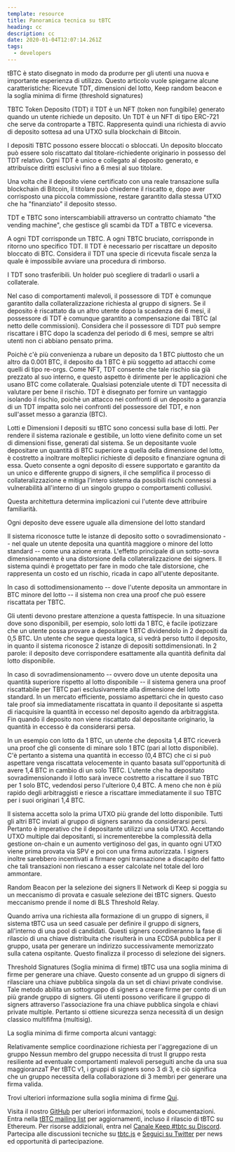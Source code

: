 ```yaml
---
template: resource
title: Panoramica tecnica su tBTC
heading: cc
description: cc
date: 2020-01-04T12:07:14.261Z
tags:
  - developers
---
```

tBTC è stato disegnato in modo da produrre per gli utenti una nuova e importante esperienza di utilizzo. Questo articolo vuole spiegarne alcune caratteristiche: Ricevute TDT, dimensioni del lotto, Keep random beacon e la soglia minima di firme (threshold signatures)

TBTC Token Deposito (TDT) il TDT è un NFT (token non fungibile) generato quando un utente richiede un deposito. Un TDT è un NFT di tipo ERC-721 che serve da controparte a TBTC. Rappresenta quindi una richiesta di avvio di deposito sottesa ad una UTXO sulla blockchain di Bitcoin.

I depositi TBTC possono essere bloccati o sbloccati. Un deposito bloccato può essere solo riscattato dal titolare-richiedente originario in possesso del TDT relativo. Ogni TDT è unico e collegato al deposito generato, e attribuisce diritti esclusivi fino a 6 mesi al suo titolare.

Una volta che il deposito viene certificato con una reale transazione sulla blockchain di Bitcoin, il titolare può chiederne il riscatto e, dopo aver corrisposto una piccola commissione, restare garantito dalla stessa UTXO che ha "finanziato" il deposito stesso.

TDT e TBTC sono interscambiabili attraverso un contratto chiamato "the vending machine", che gestisce gli scambi da TDT a TBTC e viceversa.

A ogni TDT corrisponde un TBTC. A ogni TBTC bruciato, corrisponde in ritorno uno specifico TDT. Il TDT è necessario per riscattare un deposito bloccato di BTC. Considera il TDT una specie di ricevuta fiscale senza la quale è impossibile avviare una procedura di rimborso.

I TDT sono trasferibili. Un holder può scegliere di tradarli o usarli a collaterale.

Nel caso di comportamenti malevoli, il possessore di TDT è comunque garantito dalla collateralizzazione richiesta al gruppo di signers. Se il deposito è riscattato da un altro utente dopo la scadenza dei 6 mesi, il possessore di TDT è comunque garantito a compensazione dai TBTC (al netto delle commissioni). Considera che il possessore di TDT può sempre riscattare i BTC dopo la scadenza del periodo di 6 mesi, sempre se altri utenti non ci abbiano pensato prima.

Poichè c'è più convenienza a rubare un deposito da 1 BTC piuttosto che un altro da 0.001 BTC, il deposito da 1 BTC è più soggetto ad attacchi come quelli di tipo re-orgs. Come NFT, TDT consente che tale rischio sia già prezzato al suo interno, e questo aspetto è dirimente per le applicazioni che usano BTC come collaterale. Qualsiasi potenziale utente di TDT necessita di valutare per bene il rischio. TDT è disegnato per fornire un vantaggio isolando il rischio, poichè un attacco nei confronti di un deposito a garanzia di un TDT impatta solo nei confronti del possessore del TDT, e non sull'asset messo a garanzia (BTC).

Lotti e Dimensioni I depositi su tBTC sono concessi sulla base di lotti. Per rendere il sistema razionale e gestibile, un lotto viene definito come un set di dimensioni fisse, generati dal sistema. Se un depositante vuole depositare un quantità di BTC superiore a quella della dimensione del lotto, è costretto a inoltrare molteplici richieste di deposito e finanziare ognuna di essa. Queto consente a ogni deposito di essere supportato e garantito da un unico e differente gruppo di signers, il che semplifica il processo di collateralizzazione e mitiga l'intero sistema da possibili rischi connessi a vulnerabilità all'interno di un singolo gruppo o comportamenti collusivi.

Questa architettura determina implicazioni cui l'utente deve attribuire familiarità.

Ogni deposito deve essere uguale alla dimensione del lotto standard

Il sistema riconosce tutte le istanze di deposito sotto o sovradimensionato -- nel quale un utente deposita una quantità maggiore o minore del lotto standard -- come una azione errata. L'effetto principale di un sotto-sovra dimensionamento è una distorsione della collateralizzazione dei signers. Il sistema quindi è progettato per fare in modo che tale distorsione, che rappresenta un costo ed un rischio, ricada in capo all'utente depositante.

In caso di sottodimensionamento -- dove l'utente deposita un ammontare in BTC minore del lotto -- il sistema non crea una proof che può essere riscattata per TBTC.

Gli utenti devono prestare attenzione a questa fattispecie. In una situazione dove sono disponibili, per esempio, solo lotti da 1 BTC, è facile ipotizzare che un utente possa provare a depositare 1 BTC dividendolo in 2 depositi da 0,5 BTC. Un utente che segue questa logica, si vedrà perso tutto il deposito, in quanto il sistema riconosce 2 istanze di depositi sottdimensionati. In 2 parole: il deposito deve corrispondere esattamente alla quantità definita dal lotto disponibile.

In caso di sovradimensionamento -- ovvero dove un utente deposita una quantità superiore rispetto al lotto disponibile -- il sistema genera una proof riscattabile per TBTC pari esclusivamente alla dimensione del lotto standard. In un mercato efficiente, possiamo aspettarci che in questo caso tale proof sia immediatamente riscattata in quanto il depositante si aspetta di riacquisire la quantità in eccesso nel deposito agendo da arbitraggista. Fin quando il deposito non viene riscattato dal depositante originario, la quantità in eccesso è da considerarsi persa.

In un esempio con lotto da 1 BTC, un utente che deposita 1,4 BTC riceverà una proof che gli consente di minare solo 1 BTC (pari al lotto disponibile). C'è pertanto a sistema una quantità in eccesso (0,4 BTC) che ci si può aspettare venga riscattata velocemente in quanto basata sull'opportunità di avere 1,4 BTC in cambio di un solo TBTC. L'utente che ha depositato sovradimensionando il lotto sarà invece costretto a riscattare il suo TBTC per 1 solo BTC, vedendosi perso l'ulteriore 0,4 BTC. A meno che non è più rapido degli arbitraggisti e riesce a riscattare immediatamente il suo TBTC per i suoi originari 1,4 BTC.

Il sistema accetta solo la prima UTXO più grande del lotto disponibile. Tutti gli altri BTC inviati al gruppo di signers saranno da considerarsi persi. Pertanto è imperativo che il depositante utilizzi una sola UTXO. Accettando UTXO multiple dai depositanti, si incrementerebbe la complessità della gestione on-chain e un aumento vertiginoso del gas, in quanto ogni UTXO viene prima provata via SPV e poi con una firma autorizzata. I signers inoltre sarebbero incentivati a firmare ogni transazione a discapito del fatto che tali transazioni non riescano a esser calcolate nel totale del loro ammontare.

Random Beacon per la selezione dei signers Il Network di Keep si poggia su un meccanismo di provata e casuale selezione dei tBTC signers. Questo meccanismo prende il nome di BLS Threshold Relay.

Quando arriva una richiesta alla formazione di un gruppo di signers, il sistema tBTC usa un seed casuale per definire il gruppo di signers, all'interno di una pool di candidati. Questi signers coordineranno la fase di rilascio di una chiave distribuita che risulterà in una ECDSA pubblica per il gruppo, usata per generare un indirizzo successivamente memorizzato sulla catena ospitante. Questo finalizza il processo di selezione dei signers.

Threshold Signatures (Soglia minima di firme) tBTC usa una soglia minima di firme per generare una chiave. Questo consente ad un gruppo di signers di rilasciare una chiave pubblica singola da un set di chiavi private condivise. Tale metodo abilita un sottogruppo di signers a creare firme per conto di un più grande gruppo di signers. Gli utenti possono verificare il gruppo di signers attraverso l'associazione fra una chiave pubblica singola e chiavi private multiple. Pertanto si ottiene sicurezza senza necessità di un design classico multififma (multisig).

La soglia minima di firme comporta alcuni vantaggi:

Relativamente semplice coordinazione richiesta per l'aggregazione di un gruppo Nessun membro del gruppo necessita di trust Il gruppo resta resiliente ad eventuale comportamenti malevoli perseguiti anche da una sua maggioranzaT Per tBTC v1, i gruppi di signers sono 3 di 3, e ciò significa che un gruppo necessita della collaborazione di 3 membri per generare una firma valida.


Trovi ulteriori informazione sulla soglia minima di firme [Qui](https://blog.keep.network/threshold-signatures-ff2c2b98d9c7).

Visita il nostro [GitHub](https://github.com/keep-network/tbtc) per ulteriori informazioni, tools e documentazioni. Entra nella [tBTC mailing list](https://tbtc.network/#mailing-list) per aggiornamenti, incluso il rilascio di tBTC su Ethereum. Per risorse addizionali, entra nel [Canale Keep #tbtc su Discord](https://chat.tbtc.network). Partecipa alle discussioni tecniche su [tbtc.js](https://tbtc.network/news/2020-02-14-announcing-tbtc-js) e [Seguici su Twitter](https://twitter.com/search?q=%22%23tbtc%22&src=typed_query) per news ed opportunità di partecipazione.
